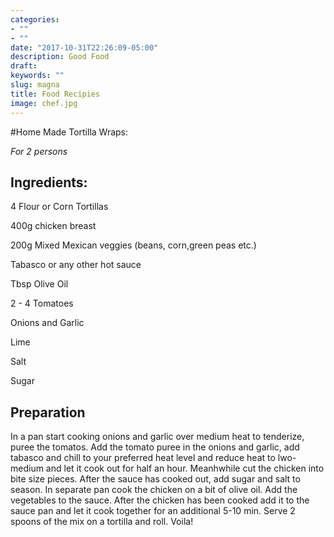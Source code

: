 ```yaml
---
categories:
- ""
- ""
date: "2017-10-31T22:26:09-05:00"
description: Good Food
draft: 
keywords: ""
slug: magna
title: Food Recipies
image: chef.jpg
---
```

#Home Made Tortilla Wraps:

*For 2 persons*
## Ingredients:

4 Flour or Corn Tortillas

400g chicken breast 

200g Mixed Mexican veggies (beans, corn,green peas etc.)

Tabasco or any other hot sauce

Tbsp Olive Oil

2 - 4 Tomatoes

Onions and Garlic

Lime

Salt 

Sugar

## Preparation

In a pan start cooking onions and garlic over medium heat to tenderize, puree the tomatos. Add the tomato puree in the onions and garlic, add tabasco and chill to your preferred heat level and reduce heat to lwo-medium and let it cook out for half an hour. Meanhwhile cut the chicken into bite size pieces. After the sauce has cooked out, add sugar and salt to season. In separate pan cook the chicken on a bit of olive oil. Add the vegetables to the sauce. After the chicken has been cooked add it to the sauce pan and let it cook together for an additional 5-10 min. Serve 2 spoons of the mix on a tortilla and roll. Voila!

